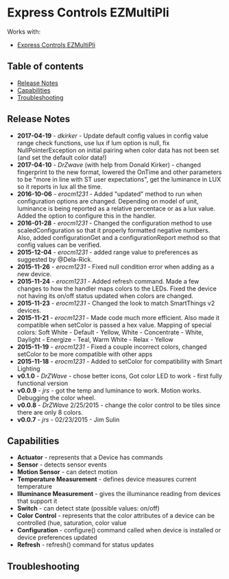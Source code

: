 # Express Controls EZMultiPli

Works with: 

* [Express Controls EZMultiPli](https://www.smartthings.com/works-with-smartthings/)

## Table of contents

* [Release Notes](#release-notes)
* [Capabilities](#capabilities)
* [Troubleshooting](#troubleshooting)

## Release Notes

* **2017-04-19** - _dkirker_ - Update default config values in config value range check functions, use lux if lum option is null, fix NullPointerException on initial pairing when color data has not been set (and set the default color data!)
* **2017-04-10** - _DrZwave_ (with help from Donald Kirker) - changed fingerprint to the new format, lowered the OnTime and other parameters to be "more in line with ST user expectations", get the luminance in LUX so it reports in lux all the time.
* **2016-10-06** - _erocm1231_ - Added "updated" method to run when configuration options are changed. Depending on model of unit, luminance is being reported as a relative percentace or as a lux value. Added the option to configure this in the handler.
* **2016-01-28** - _erocm1231_ - Changed the configuration method to use scaledConfiguration so that it properly formatted negative numbers. Also, added configurationGet and a configurationReport method so that config values can be verified.
* **2015-12-04** - _erocm1231_ - added range value to preferences as suggested by @Dela-Rick.
* **2015-11-26** - _erocm1231_ - Fixed null condition error when adding as a new device. 
* **2015-11-24** - _erocm1231_ - Added refresh command. Made a few changes to how the handler maps colors to the LEDs. Fixed the device not having its on/off status updated when colors are changed.
* **2015-11-23** - _erocm1231_ - Changed the look to match SmartThings v2 devices. 
* **2015-11-21** - _erocm1231_ - Made code much more efficient. Also made it compatible when setColor is passed a hex value. Mapping of special colors: Soft White - Default - Yellow, White - Concentrate - White, Daylight - Energize - Teal, Warm White - Relax - Yellow
* **2015-11-19** - _erocm1231_ - Fixed a couple incorrect colors, changed setColor to be more compatible with other apps
* **2015-11-18** - _erocm1231_ - Added to setColor for compatibility with Smart Lighting
* **v0.1.0** - _DrZWave_ - chose better icons, Got color LED to work - first fully functional version
* **v0.0.9** - _jrs_ - got the temp and luminance to work. Motion works. Debugging the color wheel.
* **v0.0.8** - _DrZWave_ 2/25/2015 - change the color control to be tiles since there are only 8 colors.
* **v0.0.7** - _jrs_ - 02/23/2015 - Jim Sulin

## Capabilities

* **Actuator** - represents that a Device has commands
* **Sensor** - detects sensor events
* **Motion Sensor** - can detect motion
* **Temperature Measurement** - defines device measures current temperature
* **Illuminance Measurement** - gives the illuminance reading from devices that support it
* **Switch** - can detect state (possible values: on/off)
* **Color Control** - represents that the color attributes of a device can be controlled (hue, saturation, color value
* **Configuration** - configure() command called when device is installed or device preferences updated
* **Refresh** - refresh() command for status updates

## Troubleshooting

